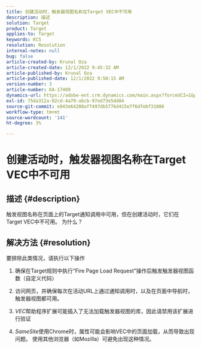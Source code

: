 ```yaml
---
title: 创建活动时，触发器视图名称在Target VEC中不可用
description: 描述
solution: Target
product: Target
applies-to: Target
keywords: KCS
resolution: Resolution
internal-notes: null
bug: false
article-created-by: Krunal Oza
article-created-date: 12/1/2022 9:45:32 AM
article-published-by: Krunal Oza
article-published-date: 12/1/2022 9:50:15 AM
version-number: 3
article-number: KA-17409
dynamics-url: https://adobe-ent.crm.dynamics.com/main.aspx?forceUCI=1&pagetype=entityrecord&etn=knowledgearticle&id=71b194e2-5c71-ed11-9561-6045bd006a22
exl-id: 75da312a-02cd-4a79-abcb-97ed73e5dd84
source-git-commit: e843e64208aff497db5776d415e7f6dfebf31086
workflow-type: tm+mt
source-wordcount: '141'
ht-degree: 3%

---
```


# 创建活动时，触发器视图名称在Target VEC中不可用

## 描述 {#description}


触发视图名称在页面上的Target通知调用中可用，但在创建活动时，它们在Target VEC中不可用。 为什么？


## 解决方法 {#resolution}


要排除此类情况，请执行以下操作

1. 确保在Target规则中执行“Fire Page Load Request”操作后触发触发器视图函数（自定义代码）

2. 访问网页，并确保每次在活动URL上通过通知调用时，以及在页面中导航时，触发器视图都可用。

3. *VEC*&#x200B;帮助程序扩展可能插入了无法加载触发器视图的库，因此请禁用该扩展进行验证

4. *SameSite*&#x200B;使用Chrome时，属性可能会影响VEC中的页面加载，从而导致出现问题。 使用其他浏览器（如Mozilla）可避免出现这种情况。
